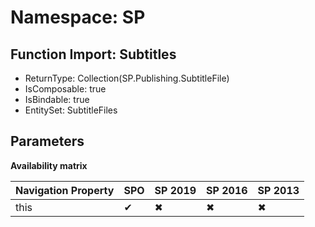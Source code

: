 # Namespace: SP

## Function Import: Subtitles

- ReturnType: Collection(SP.Publishing.SubtitleFile)
- IsComposable: true
- IsBindable: true
- EntitySet: SubtitleFiles

## Parameters

**Availability matrix**

Navigation Property | SPO | SP 2019 | SP 2016 | SP 2013
----------|-----|---------|---------|--------
this | ✔ | ✖ | ✖ | ✖
